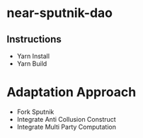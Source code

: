 near-sputnik-dao
==================

## Instructions
- Yarn Install
- Yarn Build

Adaptation Approach
===================
- Fork Sputnik 
- Integrate Anti Collusion Construct
- Integrate Multi Party Computation
